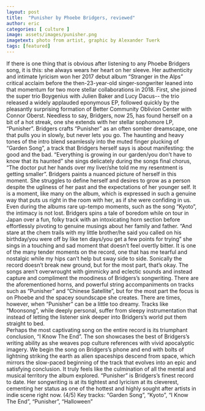 ```yaml
---
layout: post
title:  "Punisher by Phoebe Bridgers, reviewed"
author: eric
categories: [ culture ]
image: assets/images/punisher.png
imagetext: photo from artist, graphic by Alexander Tuerk
tags: [featured]
---
```

If there is one thing that is obvious after listening to any Phoebe Bridgers song, it is this: she always wears her heart on her sleeve. Her authenticity and intimate lyricism won her 2017 debut album “Stranger in the Alps” critical acclaim before the then-23-year-old singer-songwriter leaned into that momentum for two more stellar collaborations in 2018. First, she joined the super trio Boygenius with Julien Baker and Lucy Dacus-- the trio released a widely applauded eponymous EP, followed quickly by the pleasantly surprising formation of Better Community Oblivion Center with Connor Oberst. Needless to say, Bridgers, now 25, has found herself on a bit of a hot streak, one she extends with her stellar sophomore LP, “Punisher”.
Bridgers crafts “Punisher” as an often somber dreamscape, one that pulls you in slowly, but never lets you go. The haunting and heavy tones of the intro blend seamlessly into the muted finger plucking of “Garden Song”, a track that Bridgers herself says is about manifesting: the good and the bad. “Everything is growing in our garden/you don’t have to know that its haunted” she sings delicately during the songs final chorus, “The doctor put her hands over my liver/she told me my resentment is getting smaller”. Bridgers paints a nuanced picture of herself in this moment. She struggles to define herself and desires to grow as a person despite the ugliness of her past and the expectations of her younger self. It is a moment, like many on the album, which is expressed in such a genuine way that puts us right in the room with her, as if she were confiding in us. 
Even during the albums rare up-tempo moments, such as the song “Kyoto”, the intimacy is not lost. Bridgers spins a tale of boredom while on tour in Japan over a fun, folky track with an intoxicating horn section before effortlessly pivoting to genuine musings about her family and father. “And stare at the chem trails with my little brother/he said you called on his birthday/you were off by like ten days/you get a few points for trying” she sings in a touching and sad moment that doesn’t feel overtly bitter. It is one of the many tender moments on the record, one that has me tearful and nostalgic while my hips can’t help but sway side to side. 
	Sonically the record doesn’t break new ground, but for the most part, that’s okay. The songs aren’t overwrought with gimmicky and eclectic sounds and instead capture and compliment the moodiness of Bridgers’s songwriting. There are the aforementioned horns, and powerful string accompaniments on tracks such as “Punisher” and “Chinese Satellite”, but for the most part the focus is on Phoebe and the spacey soundscape she creates. There are times, however, when “Punisher” can be a little too dreamy. Tracks like “Moonsong”, while deeply personal, suffer from sleepy instrumentation that instead of letting the listener sink deeper into Bridgers’s world put them straight to bed. 	
Perhaps the most captivating song on the entire record is its triumphant conclusion, “I Know The End”. The son showcases the best of Bridgers’s writing ability as she weaves pop culture references with vivid apocalyptic imagery. We begin the song on Bridgers’s phone and end with bolts of lightning striking the earth as alien spaceships descend from space, which mirrors the slow-paced beginning of the track that evolves into an epic and satisfying conclusion. It truly feels like the culmination of all the mental and musical territory the album explored.
“Punisher” is Bridgers’s finest record to date. Her songwriting is at its tightest and lyricism at its cleverest, cementing her status as one of the hottest and highly sought after artists in indie scene right now. (4/5)
Key tracks: “Garden Song”, “Kyoto”, “I Know The End”, “Punisher”, “Halloween”

